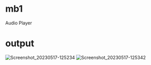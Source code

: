 # mb1

Audio Player
# output
![Screenshot_20230517-125234](https://github.com/smit11001/audioplayer/assets/113500028/4b5079ec-f4b8-43a1-abf2-62403dee59ac)
![Screenshot_20230517-125342](https://github.com/smit11001/audioplayer/assets/113500028/459c1af7-a5af-4b67-bdf6-6757ec0d81e6)
